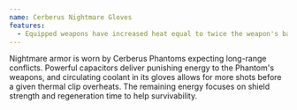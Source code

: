 ```yaml
---
name: Cerberus Nightmare Gloves
features:
  - Equipped weapons have increased heat equal to twice the weapon's base heat.
---
```

Nightmare armor is worn by Cerberus Phantoms expecting long-range conflicts. Powerful capacitors 
deliver punishing energy to the Phantom's weapons, and circulating coolant in its gloves allows for 
more shots before a given thermal clip overheats. The remaining energy focuses on shield strength 
and regeneration time to help survivability.